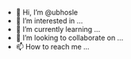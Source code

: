 - 👋 Hi, I’m @ubhosle
- 👀 I’m interested in ...
- 🌱 I’m currently learning ...
- 💞️ I’m looking to collaborate on ...
- 📫 How to reach me ...

<!---
ubhosle/ubhosle is a ✨ special ✨ repository because its `README.md` (this file) appears on your GitHub profile.
You can click the Preview link to take a look at your changes.
--->
